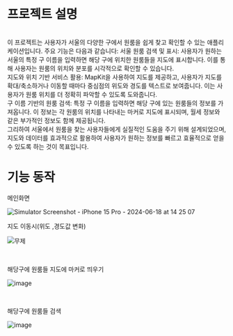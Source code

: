<h1>프로젝트 설명</h1> <br>
이 프로젝트는 사용자가 서울의 다양한 구에서 원룸을 쉽게 찾고 확인할 수 있는 애플리케이션입니다. 주요 기능은 다음과 같습니다:
서울 원룸 검색 및 표시: 사용자가 원하는 서울의 특정 구 이름을 입력하면 해당 구에 위치한 원룸들을 지도에 표시합니다. 이를 통해 사용자는 원룸의 위치와 분포를 시각적으로 확인할 수 있습니다. <br>
지도와 위치 기반 서비스 활용: MapKit을 사용하여 지도를 제공하고, 사용자가 지도를 확대/축소하거나 이동할 때마다 중심점의 위도와 경도를 텍스트로 보여줍니다. 이는 사용자가 원룸 위치를 더 정확히 파악할 수 있도록 도와줍니다. <br>
구 이름 기반의 원룸 검색: 특정 구 이름을 입력하면 해당 구에 있는 원룸들의 정보를 가져옵니다. 이 정보는 각 원룸의 위치를 나타내는 마커로 지도에 표시되며, 월세 정보와 같은 부가적인 정보도 함께 제공됩니다. <br>
그리하여 서울에서 원룸을 찾는 사용자들에게 실질적인 도움을 주기 위해 설계되었으며, 지도와 데이터를 효과적으로 활용하여 사용자가 원하는 정보를 빠르고 효율적으로 얻을 수 있도록 하는 것이 목표입니다.<br>

<h1>기능 동작</h1>
메인화면 <br>

![Simulator Screenshot - iPhone 15 Pro - 2024-06-18 at 14 25 07](https://github.com/kimjunghwannn/LastProject/assets/157611169/0e73c498-9e88-45c6-8b62-306ee8827d6a)
<br>

지도 이동시(위도 ,경도값 변화)

![무제](https://github.com/kimjunghwannn/LastProject/assets/157611169/3b6a0a2d-d693-4baa-ae43-3cea2a1d694a)

<br>

해당구에 원룸들 지도에 마커로 띄우기

![image](https://github.com/kimjunghwannn/LastProject/assets/157611169/3e711943-a5b0-4502-bead-9fd326238336)

<br>

해당구에 원룸들 검색

![image](https://github.com/kimjunghwannn/LastProject/assets/157611169/10f2ae8e-863e-425f-9790-b858d39185ca)



